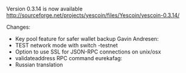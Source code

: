 Version 0.3.14 is now available
http://sourceforge.net/projects/yescoin/files/Yescoin/yescoin-0.3.14/

Changes:
* Key pool feature for safer wallet backup
Gavin Andresen:
* TEST network mode with switch -testnet
* Option to use SSL for JSON-RPC connections on unix/osx
* validateaddress RPC command
eurekafag:
* Russian translation
